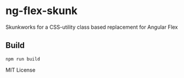 # ng-flex-skunk

Skunkworks for a CSS-utility class based replacement for Angular Flex


## Build

`npm run build`

MIT License